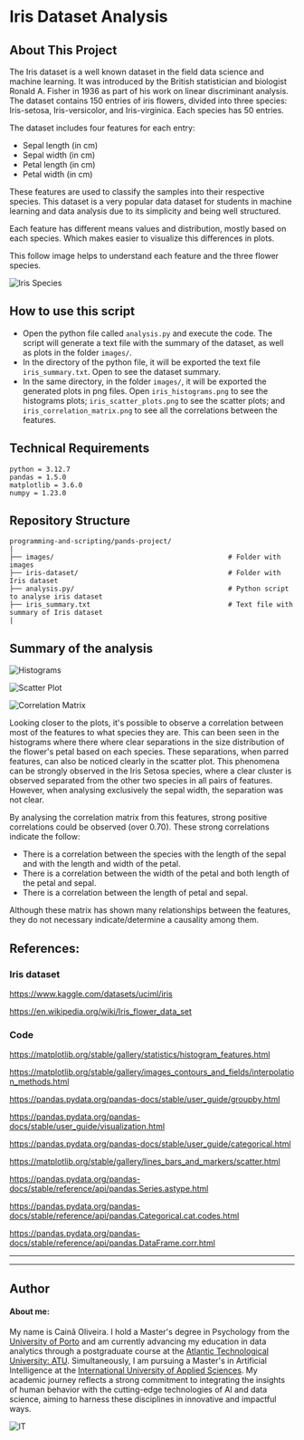 # Iris Dataset Analysis

## About This Project

The Iris dataset is a well known dataset in the field data science and machine learning. It was introduced by the British statistician and biologist Ronald A. Fisher in 1936 as part of his work on linear discriminant analysis. The dataset contains 150 entries of iris flowers, divided into three species: Iris-setosa, Iris-versicolor, and Iris-virginica. Each species has 50 entries.

The dataset includes four features for each entry:
- Sepal length (in cm)
- Sepal width (in cm)
- Petal length (in cm)
- Petal width (in cm)

These features are used to classify the samples into their respective species. This dataset is a very popular data dataset for students in machine learning and data analysis due to its simplicity and being well structured.

Each feature has different means values and distribution, mostly based on each species. Which makes easier to visualize this differences in plots.

This follow image helps to understand each feature and the three flower species.

![Iris Species](images/iris_species.svg)

## How to use this script

   - Open the python file called `analysis.py` and execute the code. The script will generate a text file with the summary of the dataset, as well as plots in the folder `images/`.
   - In the directory of the python file, it will be exported the text file `iris_summary.txt`. Open to see the dataset summary.
   - In the same directory, in the folder `images/`, it will be exported the generated plots in png files. Open `iris_histograms.png` to see the histograms plots; `iris_scatter_plots.png` to see the scatter plots; and `iris_correlation_matrix.png` to see all the correlations between the features.

## Technical Requirements

```
python = 3.12.7
pandas = 1.5.0
matplotlib = 3.6.0
numpy = 1.23.0
```

## Repository Structure

```
programming-and-scripting/pands-project/
|
├── images/                                           # Folder with images
├── iris-dataset/                                     # Folder with Iris dataset
├── analysis.py/                                      # Python script to analyse iris dataset
├── iris_summary.txt                                  # Text file with summary of Iris dataset
|
```

## Summary of the analysis

![Histograms](images/iris_histograms.png)

![Scatter Plot](images/iris_scatter_plots.png)

![Correlation Matrix](images/iris_correlation_matrix.png)

Looking closer to the plots, it's possible to observe a correlation between most of the features to what species they are. This can been seen in the histograms where there where clear separations in the size distribution of the flower's petal based on each species. These separations, when parred features, can also be noticed clearly in the scatter plot. This phenomena can be strongly observed in the Iris Setosa species, where a clear cluster is observed separated from the other two species in all pairs of features. However, when analysing exclusively the sepal width, the separation was not clear.

By analysing the correlation matrix from this features, strong positive correlations could be observed (over 0.70). These strong correlations indicate the follow:
   - There is a correlation between the species with the length of the sepal and with the length and width of the petal.
   - There is a correlation between the width of the petal and both length of the petal and sepal.
   - There is a correlation between the length of petal and sepal.

Although these matrix has shown many relationships between the features, they do not necessary indicate/determine a causality among them.

## References:

### Iris dataset

https://www.kaggle.com/datasets/uciml/iris

https://en.wikipedia.org/wiki/Iris_flower_data_set

### Code

https://matplotlib.org/stable/gallery/statistics/histogram_features.html

https://matplotlib.org/stable/gallery/images_contours_and_fields/interpolation_methods.html

https://pandas.pydata.org/pandas-docs/stable/user_guide/groupby.html

https://pandas.pydata.org/pandas-docs/stable/user_guide/visualization.html

https://pandas.pydata.org/pandas-docs/stable/user_guide/categorical.html

https://matplotlib.org/stable/gallery/lines_bars_and_markers/scatter.html

https://pandas.pydata.org/pandas-docs/stable/reference/api/pandas.Series.astype.html

https://pandas.pydata.org/pandas-docs/stable/reference/api/pandas.Categorical.cat.codes.html

https://pandas.pydata.org/pandas-docs/stable/reference/api/pandas.DataFrame.corr.html

***
***

## Author


#### About me:

My name is Cainã Oliveira. I hold a Master's degree in Psychology from the [University of Porto](https://www.up.pt/portal/en/) and am currently advancing my education in data analytics through a postgraduate course at the [Atlantic Technological University: ATU](https://www.atu.ie/). Simultaneously, I am pursuing a Master's in Artificial Intelligence at the [International University of Applied Sciences](https://www.iu.org/). My academic journey reflects a strong commitment to integrating the insights of human behavior with the cutting-edge technologies of AI and data science, aiming to harness these disciplines in innovative and impactful ways.

![IT](https://erp.today/wp-content/uploads/2022/12/Artificial_Intelligence-2048x1024.jpg)